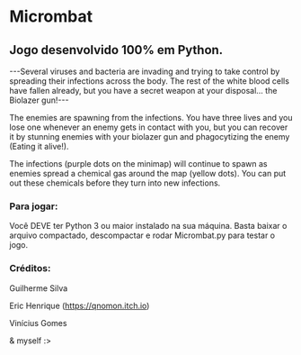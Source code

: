# Micrombat
## Jogo desenvolvido 100% em Python.
 
---Several viruses and bacteria are invading and trying to take control by spreading their infections across the body. The rest of the white blood cells have fallen already, but you have a secret weapon at your disposal... the Biolazer gun!---



The enemies are spawning from the infections. You have three lives and you lose one whenever an enemy gets in contact with you, but you can recover it by stunning enemies with your biolazer gun and phagocytizing the enemy (Eating it alive!).

The infections (purple dots on the minimap) will continue to spawn as enemies spread a chemical gas around the map (yellow dots). You can put out these chemicals before they turn into new infections.

### Para jogar:
Você DEVE ter Python 3 ou maior instalado na sua máquina. Basta baixar o arquivo compactado, descompactar e rodar Micrombat.py para testar o jogo.

### Créditos: 

Guilherme Silva

Eric Henrique (https://qnomon.itch.io)

Vinícius Gomes

& myself :>
